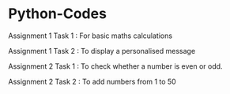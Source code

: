 # Python-Codes

Assignment 1 Task 1 : For basic maths calculations

Assignment 1 Task 2 : To display a personalised message

Assignment 2 Task 1 : To check whether a number is even or odd.

Assignment 2 Task 2 : To add numbers from 1 to 50

